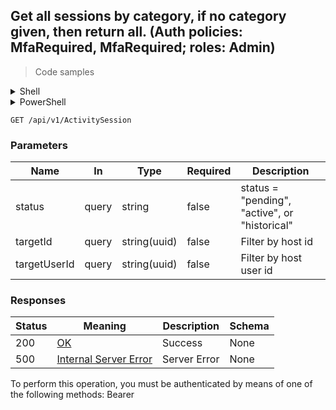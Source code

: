 
## Get all sessions by category, if no category given, then return all. (Auth policies: MfaRequired, MfaRequired; roles: Admin)

<a id="opIdGetAllActivitySessionsByStatusAsync"></a>

> Code samples

<details><summary>Shell</summary>


```shell
# You can also use wget
curl -X GET /api/v1/ActivitySession \
  -H 'Authorization: Bearer TOKEN'

```


</details>

<details><summary>PowerShell</summary>


```powershell
# PowerShell example

$NPSUrl = "https://localhost:6500"

$Login = @{
    Login = "User"
    Password = "Password"
}
# Cookie container for multi-factor authentication
$WebSession = New-Object Microsoft.PowerShell.Commands.WebRequestSession
$Token = Invoke-RestMethod -Uri "$($NPSUrl)/signinBody" -Method POST -Body (ConvertTo-Json $Login) -WebSession $WebSession -ContentType "application/json"
$Token = Invoke-RestMethod -Uri "$($NPSUrl)/signin2fa" -Method Post -Body $MfaCode -Headers @{Authorization = "Bearer $Token"} -WebSession $WebSession -ContentType "application/json"

$Headers = @{
    Authorization = "Bearer $Token"
}
Invoke-RestMethod -Method GET -Uri "$($NPSUrl)/api/v1/ActivitySession -Headers $Headers -ContentType "application/json"
```


</details>

`GET /api/v1/ActivitySession`

<h3 id="get-all-sessions-by-category,-if-no-category-given,-then-return-all.-(auth-policies:-mfarequired,-mfarequired;-roles:-admin)-parameters">Parameters</h3>

|Name|In|Type|Required|Description|
|---|---|---|---|---|
|status|query|string|false|status = "pending", "active", or "historical"|
|targetId|query|string(uuid)|false|Filter by host id|
|targetUserId|query|string(uuid)|false|Filter by host user id|

<h3 id="get-all-sessions-by-category,-if-no-category-given,-then-return-all.-(auth-policies:-mfarequired,-mfarequired;-roles:-admin)-responses">Responses</h3>

|Status|Meaning|Description|Schema|
|---|---|---|---|
|200|[OK](https://tools.ietf.org/html/rfc7231#section-6.3.1)|Success|None|
|500|[Internal Server Error](https://tools.ietf.org/html/rfc7231#section-6.6.1)|Server Error|None|

<aside class="warning">
To perform this operation, you must be authenticated by means of one of the following methods:
Bearer
</aside>


